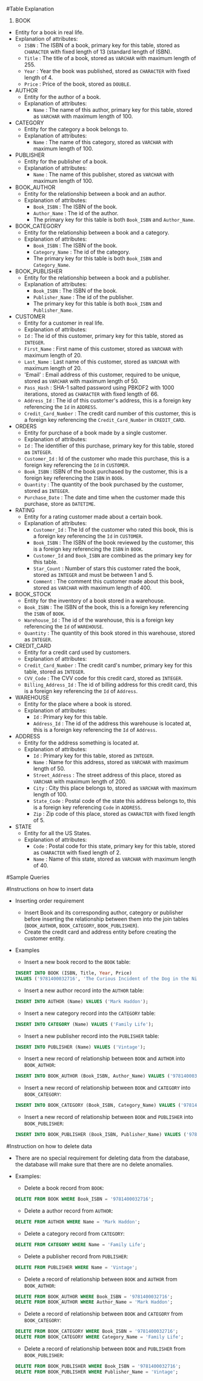 #Table Explanation
1. BOOK
  - Entity for a book in real life.
  - Explanation of attributes:
    - `ISBN` : The ISBN of a book, primary key for this table, stored as `CHARACTER` with fixed length of 13 (standard length of ISBN).
    - `Title` : The title of a book, stored as `VARCHAR` with maximum length of 255.
    - `Year` : Year the book was published, stored as `CHARACTER` with fixed length of 4.
    - `Price` : Price of the book, stored as `DOUBLE`.
- AUTHOR
  - Entity for the author of a book.
  - Explanation of attributes:
    - `Name` : The name of this author, primary key for this table, stored as `VARCHAR` with maximum length of 100.
- CATEGORY
  - Entity for the category a book belongs to.
  - Explanation of attributes:
    - `Name` : The name of this category, stored as `VARCHAR` with maximum length of 100.
- PUBLISHER
  - Entity for the publisher of a book.
  - Explanation of attributes:
    - `Name` : The name of this publisher, stored as `VARCHAR` with maximum length of 100.
- BOOK_AUTHOR
  - Entity for the relationship between a book and an author.
  - Explanation of attributes:
    - `Book_ISBN` : The ISBN of the book.
    - `Author_Name` : The id of the author.
    - The primary key for this table is both `Book_ISBN` and `Author_Name`.
- BOOK_CATEGORY
  - Entity for the relationship between a book and a category.
  - Explanation of attributes:
    - `Book_ISBN` : The ISBN of the book.
    - `Category_Name` : The id of the category.
    - The primary key for this table is both `Book_ISBN` and `Category_Name`.
- BOOK_PUBLISHER
  - Entity for the relationship between a book and a publisher.
  - Explanation of attributes:
    - `Book_ISBN` : The ISBN of the book.
    - `Publisher_Name` : The id of the publisher.
    - The primary key for this table is both `Book_ISBN` and `Publisher_Name`.
- CUSTOMER
  - Entity for a customer in real life.
  - Explanation of attributes:
   - `Id` : The id of this customer, primary key for this table, stored as `INTEGER`.
   - `First_Name` : First name of this customer, stored as `VARCHAR` with maximum length of 20.
   - `Last_Name` : Last name of this customer, stored as `VARCHAR` with maximum length of 20.
   - 'Email' : Email address of this customer, required to be unique, stored as `VARCHAR` with maximum length of 50.
   - `Pass_Hash` : SHA-1 salted password using PBKDF2 with 1000 iterations, stored as `CHARACTER` with fixed length of 66.
   - `Address_Id` : The id of this customer's address, this is a foreign key referencing the `Id` in `ADDRESS`.
   - `Credit_Card_Number` : The credit card number of this customer, this is a foreign key referencing the `Credit_Card_Number` in `CREDIT_CARD`.
- ORDERS
  - Entity for purchase of a book made by a single customer.
  - Explanation of attributes:
   - `Id` : The identifier of this purchase, primary key for this table, stored as `INTEGER`.
   - `Customer_Id` : Id of the customer who made this purchase, this is a foreign key referencing the `Id` in `CUSTOMER`.
   - `Book_ISBN` : ISBN of the book purchased by the customer, this is a foreign key referencing the `ISBN` in `BOOk`.
   - `Quantity` : The quantity of the book purchased by the customer, stored as `INTEGER`.
   - `Purchase_Date` : The date and time when the customer made this purchase, store as `DATETIME`.
- RATING
  - Entity for a rating customer made about a certain book.
  - Explanation of attributes:
    - `Customer_Id` : The Id of the customer who rated this book, this is a foreign key referencing the `Id` in `CUSTOMER`.
    - `Book_ISBN` : The ISBN of the book reviewed by the customer, this is a foreign key referencing the `ISBN` in `BOOK`.
    - `Customer_Id` and `Book_ISBN` are combined as the primary key for this table.
    - `Star_Count` : Number of stars this customer rated the book, stored as `INTEGER` and must be between 1 and 5.
    - `Comment` : The comment this customer made about this book, stored as `VARCHAR` with maximum length of 400.
- BOOK_STOCK
  - Entity for the inventory of a book stored in a warehouse.
  - `Book_ISBN` : The ISBN of the book, this is a foreign key referencing the `ISBN` of `BOOK`.
  - `Warehouse_Id` : The id of the warehouse, this is a foreign key referencing the `Id` of `WAREHOUSE`.
  - `Quantity` : The quantity of this book stored in this warehouse, stored as `INTEGER`.
- CREDIT_CARD
  - Entity for a credit card used by customers.
  - Explanation of attributes:
   - `Credit_Card_Number` : The credit card's number, primary key for this table, stored as `INTEGER`.
   - `CVV_Code` : The CVV code for this credit card, stored as `INTEGER`.
   - `Billing_Address_Id` : The id of billing address for this credit card, this is a foreign key referencing the `Id` of `Address`.
- WAREHOUSE
  - Entity for the place where a book is stored.
  - Explanation of attributes:
    - `Id` : Primary key for this table.
    - `Address_Id` : The id of the address this warehouse is located at, this is a foreign key referencing the `Id` of `Address`.
- ADDRESS
  - Entity for the address something is located at.
  - Explanation of attributes:
    - `Id` : Primary key for this table, stored as `INTEGER`.
    - `Name` : Name for this address, stored as `VARCHAR` with maximum length of 50.
    - `Street_Address` : The street address of this place, stored as `VARCHAR` with maximum length of 200.
    - `City` : City this place belongs to, stored as `VARCHAR` with maximum length of 100.
    - `State_Code` : Postal code of the state this address belongs to, this is a foreign key referencing `Code` in `ADDRESS`.
    - `Zip` : Zip code of this place, stored as `CHARACTER` with fixed length of 5.
- STATE
  - Entity for all the US States.
  - Explanation of attributes:
    - `Code` : Postal code for this state, primary key for this table, stored as `CHARACTER` with fixed length of 2.
    - `Name` : Name of this state, stored as `VARCHAR` with maximum length of 40.

#Sample Queries

#Instructions on how to insert data
- Inserting order requirement
  - Insert Book and its corresponding author, category or publisher before inserting the relationship between them into the join tables (`BOOK_AUTHOR`, `BOOK_CATEGORY`,  `BOOK_PUBLISHER`).
  - Create the credit card and address entity before creating the customer entity.
- Examples
  - Insert a new book record to the `BOOK` table:
  ```sql
  INSERT INTO BOOK (ISBN, Title, Year, Price)
  VALUES ('9781400032716', 'The Curious Incident of the Dog in the Night-Time', '2003', 7.68);
  ```
  - Insert a new author record into the `AUTHOR` table:
  ```sql
  INSERT INTO AUTHOR (Name) VALUES ('Mark Haddon');
  ```
  - Insert a new category record into the `CATEGORY` table:
  ```sql
  INSERT INTO CATEGORY (Name) VALUES ('Family Life');
  ```
  - Insert a new publisher record into the `PUBLISHER` table:
  ```sql
  INSERT INTO PUBLISHER (Name) VALUES ('Vintage');
  ```
  - Insert a new record of relationship between `BOOK` and `AUTHOR` into `BOOK_AUTHOR`:
  ```sql
  INSERT INTO BOOK_AUTHOR (Book_ISBN, Author_Name) VALUES ('9781400032716', 'Mark Haddon');
  ```
  - Insert a new record of relationship between `BOOK` and `CATEGORY` into `BOOK_CATEGORY`:
  ```sql
  INSERT INTO BOOK_CATEGORY (Book_ISBN, Category_Name) VALUES ('9781400032716', 'Family Life');
  ```

  - Insert a new record of relationship between `BOOK` and `PUBLISHER` into `BOOK_PUBLISHER`:
  ```sql
  INSERT INTO BOOK_PUBLISHER (Book_ISBN, Publisher_Name) VALUES ('9781400032716', 'Vintage');
  ```

#Instruction on how to delete data
- There are no special requirement for deleting data from the database, the database will make sure that there are no delete anomalies.
- Examples:
    - Delete a book record from `BOOK`:
    ```sql
    DELETE FROM BOOK WHERE Book_ISBN = '9781400032716';
    ```

    - Delete a author record from `AUTHOR`:
    ```sql
    DELETE FROM AUTHOR WHERE Name = 'Mark Haddon';
    ```

    - Delete a category record from `CATEGORY`:
    ```sql
    DELETE FROM CATEGORY WHERE Name = 'Family Life';
    ```

    - Delete a publisher record from `PUBLISHER`:
    ```sql
    DELETE FROM PUBLISHER WHERE Name = 'Vintage';
    ```

    - Delete a record of relationship between `BOOK` and `AUTHOR` from `BOOK_AUTHOR`:
    ```sql
    DELETE FROM BOOK_AUTHOR WHERE Book_ISBN = '9781400032716';
    DELETE FROM BOOK_AUTHOR WHERE Author_Name = 'Mark Haddon';
    ```
    - Delete a record of relationship between `BOOK` and `CATEGORY` from `BOOK_CATEGORY`:
    ```sql
    DELETE FROM BOOK_CATEGORY WHERE Book_ISBN = '9781400032716';
    DELETE FROM BOOK_CATEGORY WHERE Category_Name = 'Family Life';
    ```

    - Delete a record of relationship between `BOOK` and `PUBLISHER` from `BOOK_PUBLISHER`:
    ```sql
    DELETE FROM BOOK_PUBLISHER WHERE Book_ISBN = '9781400032716';
    DELETE FROM BOOK_PUBLISHER WHERE Publisher_Name = 'Vintage';
    ```
